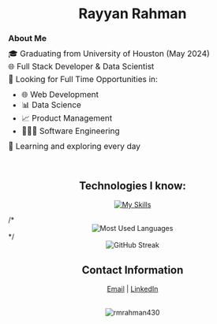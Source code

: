 
<h1 align="center">
  Rayyan Rahman
</h1>

### About Me

<div>
 <div style="font-size:16px;">
  <p style="line-height:10px;">🎓 Graduating from University of Houston (May 2024)</p>
  <p style="line-height:10px;">🌐 Full Stack Developer & Data Scientist </p>
  <p style="line-height:10px;">💼 Looking for Full Time Opportunities in:
   <ul>
    <li>🌐 Web Development</li>
    <li>📊 Data Science</li>
    <li>📈 Product Management</li>
    <li>👨🏽‍💻 Software Engineering</li>
   </ul>
  </p>
  <p style="line-height:10px;">🧠 Learning and exploring every day<p>
 </div>
 <br>
</div>

<h2 align="center">Technologies I know:</h2>
<div align="center">

[![My Skills](https://skillicons.dev/icons?i=python,java,cs,cpp,html,css,javascript,bootstrap,react,express,nodejs,mongodb,tensorflow,pytorch,vscode,visualstudio,git,github,matlab,r,heroku,aws,azure,bash,dart,flutter,sklearn,mysql,jest,firebase,&perline=11)](https://skillicons.dev)

</div>
/*
<div align="center">
    <img src="https://github-readme-stats.vercel.app/api/top-langs/?username=rmrahman430&hide=html,css&layout=compact&theme=gruvbox" alt="Most Used Languages">
</div>
*/
<br>
<div align="center">
    <img src="https://streak-stats.demolab.com/?user=rmrahman430&theme=gruvbox" alt="GitHub Streak">
</div>

<h2 align="center">Contact Information</h2>

<div align="center">
  <a href="mailto:rayyanmrahman@gmail.com" target="_blank">Email</a> | 
  <a href="https://www.linkedin.com/in/rayyanmrahman/" target="_blank">LinkedIn</a>
</div>
<br>

<p align="center"> <img src="https://komarev.com/ghpvc/?username=rmrahman430&label=Profile%20views&color=0e75b6&style=flat" alt="rmrahman430" /> </p>

